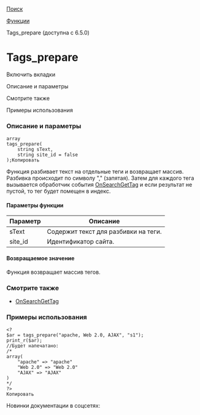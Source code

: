 [Поиск](/api_help/search/index.php)

[Функции](/api_help/search/functions/index.php)

Tags\_prepare (доступна с 6.5.0)

Tags\_prepare
=============

Включить вкладки

Описание и параметры

Смотрите также

Примеры использования

### Описание и параметры

```
array
tags_prepare(
	string sText,
	string site_id = false
);Копировать
```

Функция разбивает текст на отдельные теги и возвращает массив. Разбивка происходит по символу "," (запятая). Затем для каждого тега вызывается обработчик события [OnSearchGetTag](/api_help/search/events/onsearchgettag.php) и если результат не пустой, то тег будет помещен в индекс.

#### Параметры функции

| Параметр | Описание |
| --- | --- |
| sText | Содержит текст для разбивки на теги. |
| site\_id | Идентификатор сайта. |

#### Возвращаемое значение

Функция возвращает массив тегов.

### Смотрите также

* [OnSearchGetTag](/api_help/search/events/onsearchgettag.php)

### Примеры использования

```
<?
$ar = tags_prepare("apache, Web 2.0, AJAX", "s1");
print_r($ar);
//Будет напечатано:
/*
array(
	"apache" => "apache"
	"Web 2.0" => "Web 2.0"
	"AJAX" => "AJAX"
)
*/
?>
Копировать
```

Новинки документации в соцсетях: